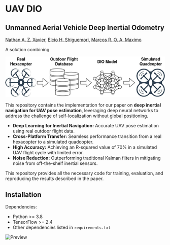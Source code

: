 # UAV DIO
## Unmanned Aerial Vehicle Deep Inertial Odometry

[Nathan A. Z. Xavier](http://lattes.cnpq.br/2088578568009855),
[Elcio H. Shiguemori](http://lattes.cnpq.br/7243145638158319),
[Marcos R. O. A. Maximo](http://lattes.cnpq.br/1610878342077626)

A solution combining 
<p align="center">
<img src="https://github.com/nathanxavier/UAV_DIO/blob/701b1211c8c59c28623a351f632b636eb7d26b24/Figures/Engineering%20Analysis%20with%20Boundary%20Elements.png">
</p>

This repository contains the implementation for our paper on **deep inertial navigation for UAV pose estimation**, leveraging deep neural networks to address the challenge of self-localization without global positioning.
- **Deep Learning for Inertial Navigation:** Accurate UAV pose estimation using real outdoor flight data.  
- **Cross-Platform Transfer:** Seamless performance transition from a real hexacopter to a simulated quadcopter.  
- **High Accuracy:** Achieving an R-squared value of 70% in a simulated UAV flight cycle with limited error.  
- **Noise Reduction:** Outperforming traditional Kalman filters in mitigating noise from off-the-shelf inertial sensors.

This repository provides all the necessary code for training, evaluation, and reproducing the results described in the paper.

## Installation
Dependencies:
- Python >= 3.8
- TensorFlow >= 2.4
- Other dependencies listed in `requirements.txt`

![Preview](https://github.com/tmKamal/hosted-images/blob/master/under-construction/Document.gif?raw=true)<br/>  
